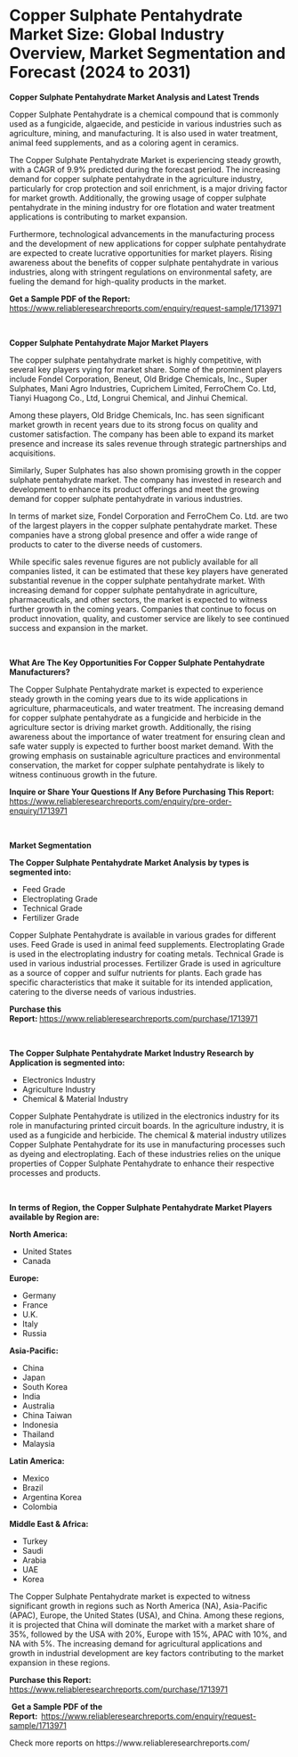 <p><h1>Copper Sulphate Pentahydrate Market Size: Global Industry Overview, Market Segmentation and Forecast (2024 to 2031)</h1></p><p><strong>Copper Sulphate Pentahydrate Market Analysis and Latest Trends</strong></p>
<p><p>Copper Sulphate Pentahydrate is a chemical compound that is commonly used as a fungicide, algaecide, and pesticide in various industries such as agriculture, mining, and manufacturing. It is also used in water treatment, animal feed supplements, and as a coloring agent in ceramics.</p><p>The Copper Sulphate Pentahydrate Market is experiencing steady growth, with a CAGR of 9.9% predicted during the forecast period. The increasing demand for copper sulphate pentahydrate in the agriculture industry, particularly for crop protection and soil enrichment, is a major driving factor for market growth. Additionally, the growing usage of copper sulphate pentahydrate in the mining industry for ore flotation and water treatment applications is contributing to market expansion.</p><p>Furthermore, technological advancements in the manufacturing process and the development of new applications for copper sulphate pentahydrate are expected to create lucrative opportunities for market players. Rising awareness about the benefits of copper sulphate pentahydrate in various industries, along with stringent regulations on environmental safety, are fueling the demand for high-quality products in the market.</p></p>
<p><strong>Get a Sample PDF of the Report:&nbsp;</strong> <a href="https://www.reliableresearchreports.com/enquiry/request-sample/1713971">https://www.reliableresearchreports.com/enquiry/request-sample/1713971</a></p>
<p>&nbsp;</p>
<p><strong>Copper Sulphate Pentahydrate Major Market Players</strong></p>
<p><p>The copper sulphate pentahydrate market is highly competitive, with several key players vying for market share. Some of the prominent players include Fondel Corporation, Beneut, Old Bridge Chemicals, Inc., Super Sulphates, Mani Agro Industries, Cuprichem Limited, FerroChem Co. Ltd, Tianyi Huagong Co., Ltd, Longrui Chemical, and Jinhui Chemical.</p><p>Among these players, Old Bridge Chemicals, Inc. has seen significant market growth in recent years due to its strong focus on quality and customer satisfaction. The company has been able to expand its market presence and increase its sales revenue through strategic partnerships and acquisitions.</p><p>Similarly, Super Sulphates has also shown promising growth in the copper sulphate pentahydrate market. The company has invested in research and development to enhance its product offerings and meet the growing demand for copper sulphate pentahydrate in various industries.</p><p>In terms of market size, Fondel Corporation and FerroChem Co. Ltd. are two of the largest players in the copper sulphate pentahydrate market. These companies have a strong global presence and offer a wide range of products to cater to the diverse needs of customers.</p><p>While specific sales revenue figures are not publicly available for all companies listed, it can be estimated that these key players have generated substantial revenue in the copper sulphate pentahydrate market. With increasing demand for copper sulphate pentahydrate in agriculture, pharmaceuticals, and other sectors, the market is expected to witness further growth in the coming years. Companies that continue to focus on product innovation, quality, and customer service are likely to see continued success and expansion in the market.</p></p>
<p>&nbsp;</p>
<p><strong>What Are The Key Opportunities For Copper Sulphate Pentahydrate Manufacturers?</strong></p>
<p><p>The Copper Sulphate Pentahydrate market is expected to experience steady growth in the coming years due to its wide applications in agriculture, pharmaceuticals, and water treatment. The increasing demand for copper sulphate pentahydrate as a fungicide and herbicide in the agriculture sector is driving market growth. Additionally, the rising awareness about the importance of water treatment for ensuring clean and safe water supply is expected to further boost market demand. With the growing emphasis on sustainable agriculture practices and environmental conservation, the market for copper sulphate pentahydrate is likely to witness continuous growth in the future.</p></p>
<p><strong>Inquire or Share Your Questions If Any Before Purchasing This Report:</strong> <a href="https://www.reliableresearchreports.com/enquiry/pre-order-enquiry/1713971">https://www.reliableresearchreports.com/enquiry/pre-order-enquiry/1713971</a></p>
<p>&nbsp;</p>
<p><strong>Market Segmentation</strong></p>
<p><strong>The Copper Sulphate Pentahydrate Market Analysis by types is segmented into:</strong></p>
<p><ul><li>Feed Grade</li><li>Electroplating Grade</li><li>Technical Grade</li><li>Fertilizer Grade</li></ul></p>
<p><p>Copper Sulphate Pentahydrate is available in various grades for different uses. Feed Grade is used in animal feed supplements. Electroplating Grade is used in the electroplating industry for coating metals. Technical Grade is used in various industrial processes. Fertilizer Grade is used in agriculture as a source of copper and sulfur nutrients for plants. Each grade has specific characteristics that make it suitable for its intended application, catering to the diverse needs of various industries.</p></p>
<p><strong>Purchase this Report:&nbsp;</strong><a href="https://www.reliableresearchreports.com/purchase/1713971">https://www.reliableresearchreports.com/purchase/1713971</a></p>
<p>&nbsp;</p>
<p><strong>The Copper Sulphate Pentahydrate Market Industry Research by Application is segmented into:</strong></p>
<p><ul><li>Electronics Industry</li><li>Agriculture Industry</li><li>Chemical & Material Industry</li></ul></p>
<p><p>Copper Sulphate Pentahydrate is utilized in the electronics industry for its role in manufacturing printed circuit boards. In the agriculture industry, it is used as a fungicide and herbicide. The chemical & material industry utilizes Copper Sulphate Pentahydrate for its use in manufacturing processes such as dyeing and electroplating. Each of these industries relies on the unique properties of Copper Sulphate Pentahydrate to enhance their respective processes and products.</p></p>
<p>&nbsp;</p>
<p><strong>In terms of Region, the Copper Sulphate Pentahydrate Market Players available by Region are:</strong></p>
<p>
    <p> <strong> North America: </strong>
        <ul>
            <li>United States</li>
            <li>Canada</li>
        </ul>
        </p> 
    <p> <strong> Europe: </strong>
        <ul>
            <li>Germany</li>
            <li>France</li>
            <li>U.K.</li>
            <li>Italy</li>
            <li>Russia</li>
        </ul>
        </p> 
    <p> <strong> Asia-Pacific: </strong>
        <ul>
            <li>China</li>
            <li>Japan</li>
            <li>South Korea</li>
            <li>India</li>
            <li>Australia</li>
            <li>China Taiwan</li>
            <li>Indonesia</li>
            <li>Thailand</li>
            <li>Malaysia</li>
        </ul>
        </p> 
    <p> <strong> Latin America: </strong>
        <ul>
            <li>Mexico</li>
            <li>Brazil</li>
            <li>Argentina Korea</li>
            <li>Colombia</li>
        </ul>
        </p> 
    <p> <strong> Middle East & Africa: </strong>
        <ul>
            <li>Turkey</li>
            <li>Saudi</li>
            <li>Arabia</li>
            <li>UAE</li>
            <li>Korea</li>
        </ul>
    </p>
    </p>
<p><p>The Copper Sulphate Pentahydrate market is expected to witness significant growth in regions such as North America (NA), Asia-Pacific (APAC), Europe, the United States (USA), and China. Among these regions, it is projected that China will dominate the market with a market share of 35%, followed by the USA with 20%, Europe with 15%, APAC with 10%, and NA with 5%. The increasing demand for agricultural applications and growth in industrial development are key factors contributing to the market expansion in these regions.</p></p>
<p><strong>Purchase this Report: </strong><a href="https://www.reliableresearchreports.com/purchase/1713971">https://www.reliableresearchreports.com/purchase/1713971</a></p>
<p>&nbsp;<strong>Get a Sample PDF of the Report:&nbsp;&nbsp;</strong><a href="https://www.reliableresearchreports.com/enquiry/request-sample/1713971">https://www.reliableresearchreports.com/enquiry/request-sample/1713971</a></p>
<p><strong></strong></p>
<p>Check more reports on https://www.reliableresearchreports.com/</p>